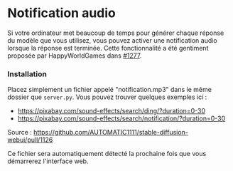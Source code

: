 
# Notification audio

Si votre ordinateur met beaucoup de temps pour générer chaque réponse du modèle que vous utilisez, vous pouvez activer une notification audio lorsque la réponse est terminée. Cette fonctionnalité a été gentiment proposée par HappyWorldGames dans [#1277](https://github.com/oobabooga/text-generation-webui/pull/1277).

### Installation

Placez simplement un fichier appelé "notification.mp3" dans le même dossier que `server.py`. Vous pouvez trouver quelques exemples ici :

* https://pixabay.com/sound-effects/search/ding/?duration=0-30
* https://pixabay.com/sound-effects/search/notification/?duration=0-30

Source : https://github.com/AUTOMATIC1111/stable-diffusion-webui/pull/1126

Ce fichier sera automatiquement détecté la prochaine fois que vous démarrerez l'interface web.

